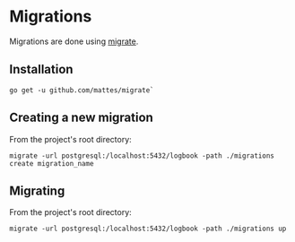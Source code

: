 # Migrations

Migrations are done using [migrate](https://github.com/mattes/migrate).

## Installation

    go get -u github.com/mattes/migrate`

## Creating a new migration

From the project's root directory:

    migrate -url postgresql:/localhost:5432/logbook -path ./migrations create migration_name

## Migrating

From the project's root directory:

    migrate -url postgresql:/localhost:5432/logbook -path ./migrations up
